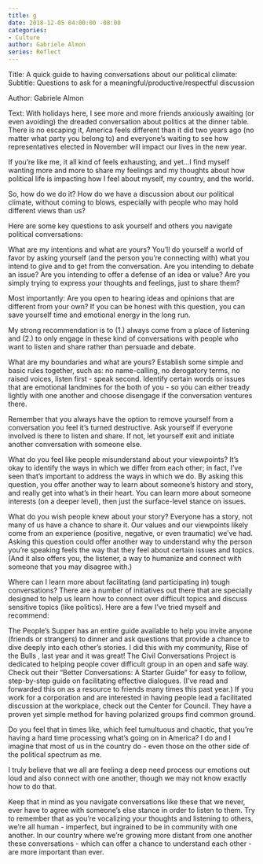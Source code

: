 ```yaml
---
title: g
date: 2018-12-05 04:00:00 -08:00
categories:
- Culture
author: Gabriele Almon
series: Reflect
---
```




Title: A quick guide to having conversations about our political climate: 
Subtitle: Questions to ask for a meaningful/productive/respectful discussion

Author: Gabriele Almon

Text:
With holidays here, I see more and more friends anxiously awaiting (or even avoiding) the dreaded conversation about politics at the dinner table. There is no escaping it, America feels different than it did two years ago (no matter what party you belong to) and everyone’s waiting to see how representatives elected in November will impact our lives in the new year. 

If you’re like me, it all kind of feels exhausting, and yet...I find myself wanting more and more to share my feelings and my thoughts about how political life is impacting how I feel about myself, my country, and the world.

So, how do we do it? How do we have a discussion about our political climate, without coming to blows, especially with people who may hold different views than us?

Here are some key questions to ask yourself and others you navigate political conversations:

What are my intentions and what are yours? You’ll do yourself a world of favor by asking yourself (and the person you’re connecting with) what you intend to give and to get from the conversation. Are you intending to debate an issue? Are you intending to offer a defense of an idea or value? Are you simply trying to express your thoughts and feelings, just to share them? 

Most importantly: Are you open to hearing ideas and opinions that are different from your own? If you can be honest with this question, you can save yourself time and emotional energy in the long run.

My strong recommendation is to (1.) always come from a place of listening and (2.) to only engage in these kind of conversations with people who want to listen and share rather than persuade and debate.

What are my boundaries and what are yours? Establish some simple and basic rules together, such as: no name-calling, no derogatory terms, no raised voices, listen first - speak second.  Identify certain words or issues that are emotional landmines for the both of you - so you can either tready lightly with one another and choose disengage if the conversation ventures there.

Remember that you always have the option to remove yourself from a conversation you feel it’s turned destructive. Ask yourself if everyone involved is there to listen and share. If not, let yourself exit and initiate another conversation with someone else.

What do you feel like people misunderstand about your viewpoints? It’s okay to identify the ways in which we differ from each other; in fact, I’ve seen that’s important to address the ways in which we do. By asking this question, you offer another way to learn about someone’s history and story, and really get into what’s in their heart. You can learn more about someone interests (on a deeper level), then just the surface-level stance on issues.

What do you wish people knew about your story?  Everyone has a story, not many of us have a chance to share it. Our values and our viewpoints likely come from an experience (positive, negative, or even traumatic) we’ve had. Asking this question could offer another way to understand why the person you’re speaking feels the way that they feel about certain issues and topics. (And it also offers you, the listener, a way to humanize and connect with someone that you may disagree with.)


Where can I learn more about facilitating (and participating in) tough conversations?
There are a number of initiatives out there that are specially designed to help us learn how to connect over difficult topics and discuss sensitive topics (like politics). Here are a few I’ve tried myself and recommend:

The People’s Supper has an entire guide available to help you invite anyone (friends or strangers) to dinner and ask questions that provide a chance to dive deeply into each other’s stories. I did this with my community, Rise of the Bulls , last year and it was great!
The Civil Conversations Project is dedicated to helping people cover difficult group in an open and safe way. Check out their “Better Conversations: A Starter Guide”  for easy to follow, step-by-step guide on facilitating effective dialogues. (I’ve read and forwarded this on as a resource to friends many times this past year.)
If you work for a corporation and are interested in having people lead a facilitated discussion at the workplace, check out the Center for Council. They have a proven yet simple method for having polarized groups find common ground.

Do you feel that in times like, which feel tumultuous and chaotic, that you’re having a hard time processing what’s going on in America? I do and I imagine that most of us in the country do - even those on the other side of the political spectrum as me.

I truly believe that we all are feeling a deep need process our emotions out loud and also connect with one another, though we may not know exactly how to do that.

Keep that in mind as you navigate conversations like these that we never, ever have to agree with someone’s else stance in order to listen to them. Try to remember that as you’re vocalizing your thoughts and listening to others, we’re all human - imperfect, but ingrained to be in community with one another. In our country where we’re growing more distant from one another these conversations - which can offer a chance to understand each other - are more important than ever.
